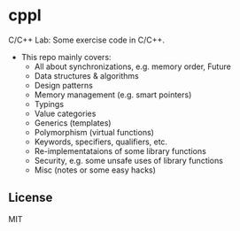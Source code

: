 cppl
====

C/C++ Lab: Some exercise code in C/C++.

- This repo mainly covers:
    + All about synchronizations, e.g. memory order, Future
    + Data structures & algorithms
    + Design patterns
    + Memory management (e.g. smart pointers)
    + Typings
    + Value categories
    + Generics (templates)
    + Polymorphism (virtual functions)
    + Keywords, specifiers, qualifiers, etc.
    + Re-implementataions of some library functions
    + Security, e.g. some unsafe uses of library functions
    + Misc (notes or some easy hacks)

License
-------

MIT
